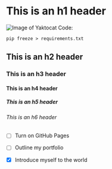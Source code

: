 # This is an h1 header
![Image of Yaktocat](https://octodex.github.com/images/yaktocat.png)
Code:
```
pip freeze > requirements.txt
```
## This is an h2 header
### This is an h3 header
#### This is an h4 header
##### This is an h5 header
###### This is an h6 header

- [ ] Turn on GitHub Pages
- [ ] Outline my portfolio
- [x] Introduce myself to the world


